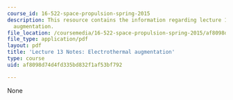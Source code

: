 ```yaml
---
course_id: 16-522-space-propulsion-spring-2015
description: This resource contains the information regarding lecture 13 notes electrothermal
  augmentation.
file_location: /coursemedia/16-522-space-propulsion-spring-2015/af8098d74d4fd335bd832f1af53bf792_MIT16_522S15_Lecture13.pdf
file_type: application/pdf
layout: pdf
title: 'Lecture 13 Notes: Electrothermal augmentation'
type: course
uid: af8098d74d4fd335bd832f1af53bf792

---
```

None